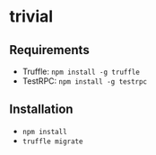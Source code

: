 # trivial

## Requirements

- Truffle: `npm install -g truffle`
- TestRPC: `npm install -g testrpc`

## Installation

- `npm install`
- `truffle migrate`
